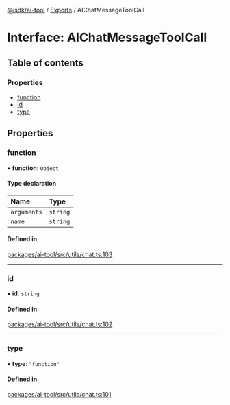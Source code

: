 [@isdk/ai-tool](../README.md) / [Exports](../modules.md) / AIChatMessageToolCall

# Interface: AIChatMessageToolCall

## Table of contents

### Properties

- [function](AIChatMessageToolCall.md#function)
- [id](AIChatMessageToolCall.md#id)
- [type](AIChatMessageToolCall.md#type)

## Properties

### function

• **function**: `Object`

#### Type declaration

| Name | Type |
| :------ | :------ |
| `arguments` | `string` |
| `name` | `string` |

#### Defined in

[packages/ai-tool/src/utils/chat.ts:103](https://github.com/isdk/ai-tool.js/blob/787e914a1f5dab2d24312399a6f123f0e8360403/src/utils/chat.ts#L103)

___

### id

• **id**: `string`

#### Defined in

[packages/ai-tool/src/utils/chat.ts:102](https://github.com/isdk/ai-tool.js/blob/787e914a1f5dab2d24312399a6f123f0e8360403/src/utils/chat.ts#L102)

___

### type

• **type**: ``"function"``

#### Defined in

[packages/ai-tool/src/utils/chat.ts:101](https://github.com/isdk/ai-tool.js/blob/787e914a1f5dab2d24312399a6f123f0e8360403/src/utils/chat.ts#L101)
